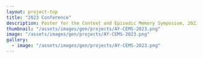 ```yaml
---
layout: project-top
title: "2023 Conference"
description: Poster for the Context and Episodic Memory Symposium, 2023
thumbnail: "/assets/images/gen/projects/AY-CEMS-2023.png"
image: "/assets/images/gen/projects/AY-CEMS-2023.png"
gallery:
  - image: "/assets/images/gen/projects/AY-CEMS-2023.png"
---
```

